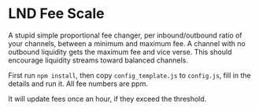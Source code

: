 # LND Fee Scale

A stupid simple proportional fee changer, per inbound/outbound ratio of your channels, between a minimum and maximum fee. A channel with no outbound liquidity gets the maximum fee and vice verse. This should encourage liquidity streams toward balanced channels.

First run `npm install`, then copy `config_template.js` to `config.js`, fill in the details and run it. All fee numbers are ppm.

It will update fees once an hour, if they exceed the threshold. 
